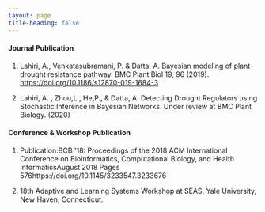 ```yaml
---
layout: page
title-heading: false
---
```


#### Journal Publication
1. Lahiri, A., Venkatasubramani, P. & Datta, A. Bayesian modeling of plant drought resistance pathway. 
BMC Plant Biol 19, 96 (2019). https://doi.org/10.1186/s12870-019-1684-3

2. Lahiri, A. , Zhou,L., He,P., & Datta, A. Detecting Drought Regulators using Stochastic Inference in Bayesian Networks.
Under review at BMC Plant Biology. (2020) 


#### Conference & Workshop Publication
1. Publication:BCB '18: Proceedings of the 2018 ACM International Conference on Bioinformatics, Computational Biology, and Health InformaticsAugust 2018 Pages 576https://doi.org/10.1145/3233547.3233676

2. 18th Adaptive and Learning Systems Workshop at SEAS, Yale University, New Haven, Connecticut. 
